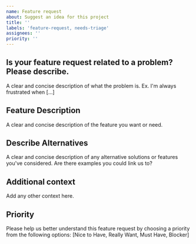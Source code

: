 ```yaml
---
name: Feature request
about: Suggest an idea for this project
title: ''
labels: 'feature-request, needs-triage'
assignees: ''
priority: ''
---
```


[NOTE]: # ( ^^ Provide a general summary of the request in the title above. ^^ )

## Is your feature request related to a problem? Please describe.

A clear and concise description of what the problem is. Ex. I'm always frustrated when [...]

## Feature Description

A clear and concise description of the feature you want or need.

## Describe Alternatives

A clear and concise description of any alternative solutions or features you've considered. Are there examples you could link us to?

## Additional context

Add any other context here.

## Priority

Please help us better understand this feature request by choosing a priority from the following options:
[Nice to Have, Really Want, Must Have, Blocker]
